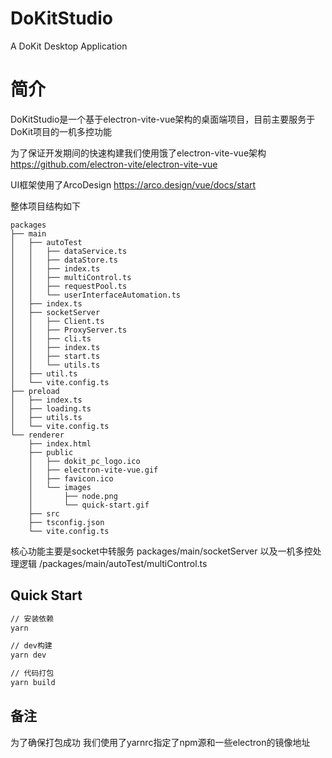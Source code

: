# DoKitStudio
A DoKit Desktop Application

# 简介
DoKitStudio是一个基于electron-vite-vue架构的桌面端项目，目前主要服务于DoKit项目的一机多控功能

为了保证开发期间的快速构建我们使用饿了electron-vite-vue架构
https://github.com/electron-vite/electron-vite-vue


UI框架使用了ArcoDesign
https://arco.design/vue/docs/start

整体项目结构如下
```
packages
├── main
│   ├── autoTest
│   │   ├── dataService.ts
│   │   ├── dataStore.ts
│   │   ├── index.ts
│   │   ├── multiControl.ts
│   │   ├── requestPool.ts
│   │   └── userInterfaceAutomation.ts
│   ├── index.ts
│   ├── socketServer
│   │   ├── Client.ts
│   │   ├── ProxyServer.ts
│   │   ├── cli.ts
│   │   ├── index.ts
│   │   ├── start.ts
│   │   └── utils.ts
│   ├── util.ts
│   └── vite.config.ts
├── preload
│   ├── index.ts
│   ├── loading.ts
│   ├── utils.ts
│   └── vite.config.ts
└── renderer
    ├── index.html
    ├── public
    │   ├── dokit_pc_logo.ico
    │   ├── electron-vite-vue.gif
    │   ├── favicon.ico
    │   └── images
    │       ├── node.png
    │       └── quick-start.gif
    ├── src
    ├── tsconfig.json
    └── vite.config.ts

```

核心功能主要是socket中转服务
packages/main/socketServer
以及一机多控处理逻辑
/packages/main/autoTest/multiControl.ts

## Quick Start

```sh
// 安装依赖
yarn

// dev构建
yarn dev

// 代码打包
yarn build
```

## 备注
为了确保打包成功
我们使用了yarnrc指定了npm源和一些electron的镜像地址
